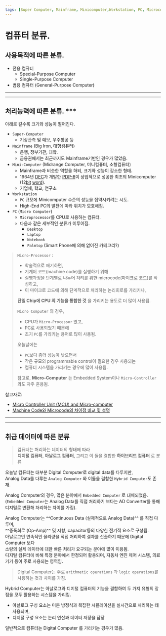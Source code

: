 ```yaml
---
tags: [Super Computer, Mainframe, Minicomputer,Workstation, PC, Microcomputer, Laptop, Desktop]
---
```


# 컴퓨터 분류.

## 사용목적에 따른 분류.

* 전용 컴퓨터 
    * Special-Purpose Computer
    * Single-Purpose Computer
* 범용 컴퓨터 (General-Purpose Computer)

---

---

## 처리능력에 따른 분류. ***

아래로 갈수록 크기와 성능이 떨어진다.

* `Super-Computer` 
    * 기상관측 및 예보, 우주항공 등
* `Mainframe` (Big Iron, 대형컴퓨터)
    * 은행, 정부기관, 대학.
    * 금융권에서는 최근까지도 Mainframe기반인 경우가 많았음.
* `Mini-Computer` (Midrange Computer, 미니컴퓨터, 소형컴퓨터)
    * Mainframe과 비슷한 역할을 하되, 크기와 성능이 감소한 형태.
    * 1964년 [DEC](https://ko.wikipedia.org/wiki/%EB%94%94%EC%A7%80%ED%84%B8_%EC%9D%B4%ED%81%85%EB%A8%BC%ED%8A%B8_%EC%BD%94%ED%8D%BC%EB%A0%88%EC%9D%B4%EC%85%98)가 개발한 [PDP-8](https://ko.wikipedia.org/wiki/PDP-8)이 상업적으로 성공한 최초의 Minicomputer (12[bit](../ch01/ch01_10_bit.md#bit-binary-digit) [word](../ch01/ch01_12_otherunits.md#word)).
    * 기업체, 학교, 연구소
* `Workstation` 
    * `PC` 규모에 Minicomputer 수준의 성능을 집약시키려는 시도.
    * High-End PC의 발전에 따라 위치가 모호해짐.
* `PC` (`Micro Computer`)
    * `Microprocessor`를 CPU로 사용하는 컴퓨터.
    * 다음과 같은 세부적인 분류가 이루어짐.
        * `Desktop`
        * `Laptop`
        * `Notebook`
        * `Palmtop` (Smart Phone에 의해 없어진 카테고리?)



> `Micro-Processor` :  
> 
> * 학술적으로 애기하면,  
> * 기계어 코드(machine code)를 실행하기 위해 
> * 실행과정을 단계별로 나누어 처리를 위한 microcode(마이크로 코드)를 작성하고,  
> * 이 마이크로 코드에 의해 단계적으로 처리하는 논리회로를 가리키나,  
>
> **단일 Chip에 CPU 의 기능을 통합한 것** 을 가리키는 용도로 더 많이 사용됨.
>
> `Micro Computer` 의 경우, 
>
> * CPU가 `Micro-Processor` 였고, 
> * PC로 사용되었기 때문에 
> * 초기 `PC`를 가리키는 용어로 많이 사용됨.  
>
> 오늘날에는  
> 
> * `PC`보다 좀더 성능이 낮으면서 
> * 작은 규모의 programmable control이 필요한 경우 사용되는 
> * 컴퓨터 시스템을 가리키는 경우에 많이 사용됨.  
> 
> 참고로, **Micro-Computer** 는 Embedded System이나 `Micro-Controller` 와도 자주 혼용됨.

참고자료:

* [Micro Controller Unit (MCU) and Micro-computer](https://dsaint31.tistory.com/419)
* [Machine Code와 Microcode의 차이점 비교 및 설명](https://ds31x.tistory.com/319)

---

---

## 취급 데이터에 따른 분류

> 컴퓨터는 처리하는 데이터의 형태에 따라  
> **디지털 컴퓨터**, **아날로그 컴퓨터**, 그리고 이 둘을 결합한 **하이브리드 컴퓨터** 로 분류

오늘날 컴퓨터는 대부분 Digital Computer로 digital data를 다루지만,  
Analog Data를 다루는 `Analog Computer` 와 이둘을 결합한 `Hybrid Computer`도 존재.

Analog Computer의 경우, 많은 분야에서 `Embedded Computer` 로 대체되었음.  
(`Embedded Computer`는 Analog Data를 직접 처리하기 보다는 AD Converter를 통해 디지털로 변환해 처리하는 차이를 가짐).

Analog Computer는 ^^Continuous Data (실제적으로 Analog Data)^^ 를 직접 다루며,  
^^증폭회로 (Op-Amp)^^ 및 저항, capacitor등의 다양한 전기적 요소로 구성됨.  
아날로그인 연속적인 물리량을 직접 처리하여 결과를 산출하기 때문에 Digital Computer 보다  
소량의 실제 데이터에 대한 빠른 처리가 요구되는 분야에 많이 이용됨.  
디지털 컴퓨터에 비해 특정 분야에서 한정되어 활용되며, 자동차 엔진 제어 시스템, 의료 기기 등이 주로 사용되는 영역임.
 

> Digital Computer는 주로 `arithmetic operations` 과 `logic operations`를 사용하는 것과 차이를 가짐. 

Hybrid Computer는 아날로그와 디지털 컴퓨터의 기능을 결합하여 두 가지 유형의 장점을 모두 활용하는 시스템을 가리킴.

* 아날로그 구성 요소는 미분 방정식과 복잡한 시뮬레이션을 실시간으로 처리하는 데 사용되며, 
* 디지털 구성 요소는 논리 연산과 데이터 저장을 담당

일반적으로 컴퓨터는 Digital Computer 를 가리키는 경우가 많음.
